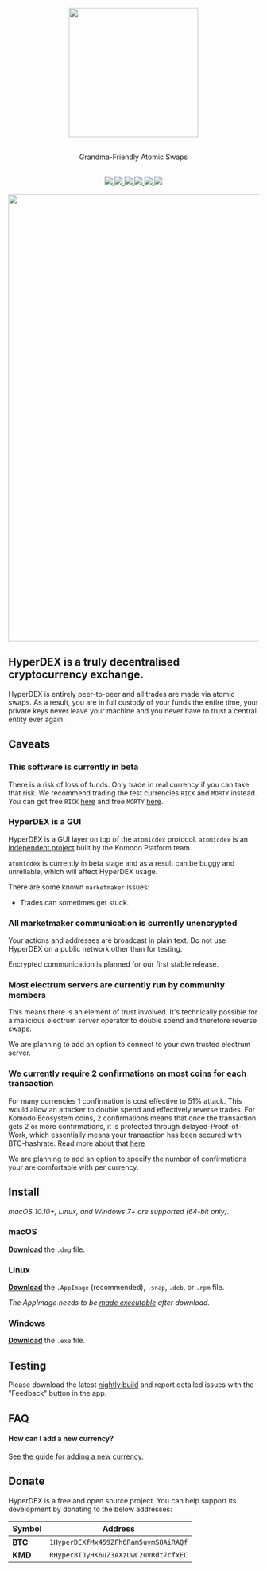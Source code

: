 <div align="center">
	<br>
	<img src="media/Logo-Black-Text.png" height="260">
	<br>
	<br>
	<p>Grandma-Friendly Atomic Swaps</p>
	<br>
	<a title="Downloads" href="https://github.com/atomiclabs/hyperdex/releases/latest">
		<img src="https://img.shields.io/github/downloads/atomiclabs/hyperdex/total.svg">
	</a>
	<a title="Crowdin" target="_blank" href="https://crowdin.com/project/hyperdex">
		<img src="https://d322cqt584bo4o.cloudfront.net/hyperdex/localized.svg">
	</a>
	<a title="MIT License" href="LICENSE">
		<img src="https://img.shields.io/github/license/atomiclabs/hyperdex.svg">
	</a>
	<a title="Release" href="https://github.com/atomiclabs/hyperdex/releases/latest">
		<img src="https://badgen.net/github/release/atomiclabs/hyperdex/">
	</a>
	<a title="Keybase" target="_blank" href="https://keybase.io/hyperdex">
		<img src="https://badgen.net/keybase/pgp/hyperdex">
	</a>
	<a title="Follow on Twitter" target="_blank" href="https://twitter.com/HyperDEXApp">
		<img src="https://img.shields.io/twitter/follow/HyperDexApp.svg?style=social&label=Follow">
	</a>
	<br>
	<br>
	<img src="media/screenshots/exchange-view.png" width="898">
</div>

## HyperDEX is a truly decentralised cryptocurrency exchange.

HyperDEX is entirely peer-to-peer and all trades are made via atomic swaps. As a result, you are in full custody of your funds the entire time, your private keys never leave your machine and you never have to trust a central entity ever again.

## Caveats

### This software is currently in beta

There is a risk of loss of funds. Only trade in real currency if you can take that risk. We recommend trading the test currencies `RICK` and `MORTY` instead. You can get free `RICK` [here](https://www.atomicexplorer.com/#/faucet/rick) and free `MORTY` [here](https://www.atomicexplorer.com/#/faucet/morty).


### HyperDEX is a GUI

HyperDEX is a GUI layer on top of the `atomicdex` protocol. `atomicdex` is an [independent project](https://github.com/komodoplatform/atomicdex-api) built by the Komodo Platform team.

`atomicdex` is currently in beta stage and as a result can be buggy and unreliable, which will affect HyperDEX usage.

There are some known `marketmaker` issues:
- Trades can sometimes get stuck.

### All marketmaker communication is currently unencrypted

Your actions and addresses are broadcast in plain text. Do not use HyperDEX on a public network other than for testing.

Encrypted communication is planned for our first stable release.

### Most electrum servers are currently run by community members

This means there is an element of trust involved. It's technically possible for a malicious electrum server operator to double spend and therefore reverse swaps.

We are planning to add an option to connect to your own trusted electrum server.

### We currently require 2 confirmations on most coins for each transaction

For many currencies 1 confirmation is cost effective to 51% attack. This would allow an attacker to double spend and effectively reverse trades. For Komodo Ecosystem coins, 2 confirmations means that once the transaction gets 2 or more confirmations, it is protected through delayed-Proof-of-Work, which essentially means your transaction has been secured with BTC-hashrate. Read more about that [here](https://www.binance.vision/blockchain/delayed-proof-of-work-explained)

We are planning to add an option to specify the number of confirmations your are comfortable with per currency.

## Install

*macOS 10.10+, Linux, and Windows 7+ are supported (64-bit only).*

### macOS

[**Download**](https://github.com/atomiclabs/hyperdex/releases/latest) the `.dmg` file.

### Linux

[**Download**](https://github.com/atomiclabs/hyperdex/releases/latest) the `.AppImage` (recommended), `.snap`, `.deb`, or `.rpm` file.

*The AppImage needs to be [made executable](http://discourse.appimage.org/t/how-to-make-an-appimage-executable/80) after download.*

### Windows

[**Download**](https://github.com/atomiclabs/hyperdex/releases/latest) the `.exe` file.

## Testing

Please download the latest [nightly build](https://github.com/atomiclabs/hyperdex-nightlies/releases/latest) and report detailed issues with the "Feedback" button in the app.

## FAQ

#### How can I add a new currency?

[See the guide for adding a new currency.](docs/add-currency.md)

## Donate

HyperDEX is a free and open source project. You can help support its development by donating to the below addresses:

| Symbol  | Address                             |
| ------- | ----------------------------------- |
| **BTC** | `1HyperDEXfMx459ZFh6Ram5uymS8AiRAQf`|
| **KMD** | `RHyper8TJyHK6uZ3AXzUwC2uVRdt7cfxEC`|
